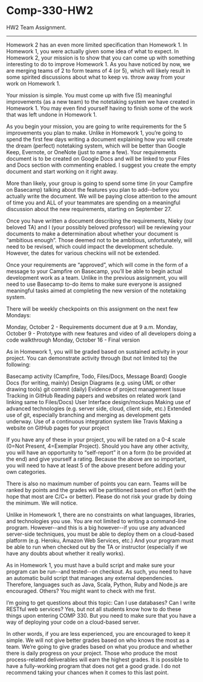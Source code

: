 # Comp-330-HW2
HW2 Team Assignment. 

_______________________________________________________________________________________

Homework 2 has an even more limited specification than Homework 1. In Homework 1, you were actually given some idea of what to expect. In Homework 2, your mission is to show that you can come up with something interesting to do to improve Homework 1. As you have noticed by now, we are merging teams of 2 to form teams of 4 (or 5), which will likely result in some spirited discussions about what to keep vs. throw away from your work on Homework 1.

Your mission is simple. You must come up with five (5) meaningful improvements (as a new team) to the notetaking system we have created in Homework 1. You may even find yourself having to finish some of the work that was left undone in Homework 1.

As you begin your mission, you are going to write requirements for the 5 improvements you plan to make. Unlike in Homework 1, you’re going to spend the first few days writing a document explaining how you will create the dream (perfect) notetaking system, which will be better than Google Keep, Evernote, or OneNote (just to name a few). Your requirements document is to be created on Google Docs and will be linked to your Files and Docs section with commenting enabled. I suggest you create the empty document and start working on it right away.

More than likely, your group is going to spend some time (in your Campfire on Basecamp) talking about the features you plan to add--before you actually write the document. We will be paying close attention to the amount of time you and ALL of your teammates are spending on a meaningful discussion about the new requirements, starting on September 27.

Once you have written a document describing the requirements, Nieky (our beloved TA) and I (your possibly beloved professor) will be reviewing your documents to make a determination about whether your document is “ambitious enough”. Those deemed not to be ambitious, unfortunately, will need to be revised, which could impact the development schedule. However, the dates for various checkins will not be extended.

Once your requirements are “approved”, which will come in the form of a message to your Campfire on Basecamp, you’ll be able to begin actual development work as a team. Unlike in the previous assignment, you will need to use Basecamp to-do items to make sure everyone is assigned meaningful tasks aimed at completing the new version of the notetaking system. 

There will be weekly checkpoints on this assignment on the next few Mondays:

Monday, October 2 - Requirements document due at 9 a.m.
Monday, October 9 - Prototype with new features and video of all developers doing a code walkthrough
Monday, October 16 - Final version

As in Homework 1, you will be graded based on sustained activity in your project. You can demonstrate activity through (but not limited to) the following:

Basecamp activity (Campfire, Todo, Files/Docs, Message Board)
Google Docs (for writing, mainly)
Design Diagrams (e.g. using UML or other drawing tools)
git commit (daily)
Evidence of project management
Issue Tracking in GitHub
Reading papers and websites on related work (and linking same to Files/Docs)
User Interface design/mockups
Making use of advanced technologies (e.g. server side, cloud, client side, etc.)
Extended use of git, especially branching and merging as development gets underway.
Use of a continuous integration system like Travis
Making a website on GitHub pages for your project

If you have any of these in your project, you will be rated on a 0-4 scale (0=Not Present, 4=Exemplar Project). Should you have any other activity, you will have an opportunity to “self-report” it on a form (to be provided at the end) and give yourself a rating. Because the above are so important, you will need to have at least 5 of the above present before adding your own categories.

There is also no maximum number of points you can earn. Teams will be ranked by points and the grades will be partitioned based on effort (with the hope that most are C/C+ or better). Please do not risk your grade by doing the minimum. We will notice.

Unlike in Homework 1, there are no constraints on what languages, libraries, and technologies you use. You are not limited to writing a command-line program. However--and this is a big however--if you use any advanced server-side techniques, you must be able to deploy them on a cloud-based platform (e.g. Heroku, Amazon Web Services, etc.) And your program must be able to run when checked out by the TA or instructor (especially if we have any doubts about whether it really works). 

As in Homework 1, you must have a build script and make sure your program can be run--and tested--on checkout. As such, you need to have an automatic build script that manages any external dependencies. Therefore, languages such as Java, Scala, Python, Ruby and Node.js are encouraged. Others? You might want to check with me first.

I’m going to get questions about this topic: Can I use databases? Can I write RESTful web services? Yes, but not all students know how to do these things upon entering COMP 330. But you need to make sure that you have a way of deploying your code on a cloud-based server.

In other words, if you are less experienced, you are encouraged to keep it simple. We will not give better grades based on who knows the most as a team. We’re going to give grades based on what you produce and whether there is daily progress on your project. Those who produce the most process-related deliverables will earn the highest grades. It is possible to have a fully-working program that does not get a good grade. I do not recommend taking your chances when it comes to this last point.
